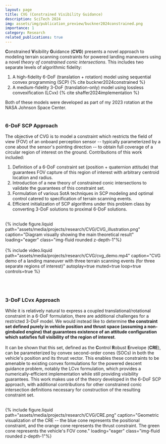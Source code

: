 ```yaml
---
layout: page
title: CVG (Constrained Visibility Guidance)
description: SciTech 2024
img: assets/img/publication_preview/buckner2024constrained.png
importance: 1
category: Research
related_publications: true
---
```


**C**onstrained **V**isibility **G**uidance (**CVG**) presents a novel approach to modeling terrain scanning constraints for powered landing maneuvers using a novel *theory of constrained conic intersections*. This includes two separate levels of algorithmic fidelity:
<ol>
    <li> A high-fidelity 6-DoF (translation + rotation) model using sequential convex programming (SCP) {% cite buckner2024constrained %}</li>
    <li> A medium-fidelity 3-DoF (translation-only) model using lossless convexification (LCvx) {% cite shaffer2024implementation %}</li>
</ol>

Both of these models were developed as part of my 2023 rotation at the NASA Johnson Space Center.
<br/><br/>

### 6-DoF SCP Approach

<div class="row">
    <div class="col-sm-6 mt-3 mt-md-0">
        The objective of CVG is to model a constraint which restricts the field of view (FOV) of an onboard perception sensor -- typically parameterized by a cone about the sensor's pointing direction -- to obtain full coverage of a circular region of interest on the ground. Contributions of this work included:
        <ol>
            <li> Definition of a 6-DoF constraint set (position + quaternion attitude) that guarantees FOV capture of this region of interest with arbitrary centroid location and radius. </li>
            <li> Introduction of a new theory of constrained conic intersections to validate the guarantees of this constraint set. </li>
            <li> Formulation of various SotA techniques in SCP modeling and optimal control catered to specification of terrain scanning events. </li>
            <li> Efficient initialization of SCP algorithms under this problem class by converting 3-DoF solutions to proximal 6-DoF solutions. </li>
        </ol>
        <br>
    </div>
    <div class="col-sm mt-3 mt-md-0">
        {% include figure.liquid 
            path="assets/media/projects/research/CVG/CVG_illustration.png"
            caption="Diagram visually showing the main theoretical result"
            loading="eager" class="img-fluid rounded z-depth-1"%}
    </div>
</div>

<div class="row">
    <div class="col-sm mt-3 mt-md-0">&nbsp;</div> <!-- empty space -->
    <div class="col-sm-9 mt-3 mt-md-0">
        {% include video.liquid 
            path="assets/media/projects/research/CVG/cvg_demo.mp4"
            caption="CVG demo of a landing maneuver with three terrain scanning events (for three separate regions of interest)"
            autoplay=true muted=true loop=true controls=true %}
    </div>
    <div class="col-sm mt-3 mt-md-0">&nbsp;</div> <!-- empty space -->
</div>
<br/><br/>

### 3-DoF LCvx Approach

While it is relatively natural to express a coupled translational/rotational constraint in a 6-DoF formulation, there are additional challenges for a restricted 3-DoF model. We would instead like to determine **the constraint set defined purely in vehicle position and thrust space (assuming a non-gimbaled engine) that guarantees existence of an attitude configuration which satisfies full visibility of the region of interest**. 
<br/><br/>
It can be shown that this set, defined as the **C**ontrol **R**obust **E**nvelope (**CRE**), can be parameterized by convex second-order cones (SOCs) in both the vehicle's position and its thrust vector. This enables these constraints to be amenable to existing convex formulations for the powered descent guidance problem, notably the LCvx formulation, which provides a numerically-efficient implementation while still providing visibility guarantees. This work makes use of the theory developed in the 6-DoF SCP approach, with additional contributions for other constrained conic intersection definitions necessary for construction of the resulting constraint set.

<div class="row">
    <div class="col-sm mt-3 mt-md-0">&nbsp;</div> <!-- empty space -->
    <div class="col-sm-7 mt-3 mt-md-0">
        {% include figure.liquid 
            path="assets/media/projects/research/CVG/CRE.png"
            caption="Geometric visualization of the CRE -- the blue cone represents the positional constraint, and the orange cone represents the thrust constraint. The green cone represents the vehicle's FOV cone."
            loading="eager" class="img-fluid rounded z-depth-1"%}
    </div>
    <div class="col-sm mt-3 mt-md-0">&nbsp;</div> <!-- empty space -->
</div>